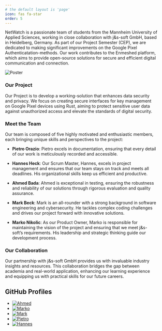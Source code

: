 ```yaml
---
# the default layout is 'page'
icon: fas fa-star
order: 5
---
```



NetWatch is a passionate team of students from the Mannheim University of Applied Sciences, working in close collaboration with j&s-soft GmbH, based in Heidelberg, Germany. As part of our Project Semester (CEP), we are dedicated to making significant improvements on the Google Pixel Authenticatation-methods. Our work contributes to the Enmeshed platform, which aims to provide open-source solutions for secure and efficient digital communication and connection.

![Poster](assets/img/logo/netwatch-poster.jpg)

### Our Project

Our Project is to develop a working-solution that enhances data security and privacy. We focus on creating secure interfaces for key management on Google Pixel devices using Rust, aiming to protect sensitive user data against unauthorized access and elevate the standards of digital security.

### Meet the Team

Our team is composed of five highly motivated and enthusiastic members, each bringing unique skills and perspectives to the project:

- **Pietro Orazio**: Pietro excels in documentation, ensuring that every detail of our work is meticulously recorded and accessible.
  
- **Hannes Heck**: Our Scrum Master, Hannes, excels in project management and ensures that our team stays on track and meets all deadlines. His organizational skills keep us efficient and productive.
  
- **Ahmed Bada**: Ahmed is exceptional in testing, ensuring the robustness and reliability of our solutions through rigorous evaluation and quality assurance.
  
- **Mark Beck**: Mark is an all-rounder with a strong background in software engineering and cybersecurity. He tackles complex coding challenges and drives our project forward with innovative solutions.
  
- **Marko Nikolic**: As our Product Owner, Marko is responsible for maintaining the vision of the project and ensuring that we meet j&s-soft’s requirements. His leadership and strategic thinking guide our development process.

### Our Collaboration

Our partnership with j&s-soft GmbH provides us with invaluable industry insights and resources. This collaboration bridges the gap between academia and real-world application, enhancing our learning experience and equipping us with practical skills for our future careers.

## GitHub Profiles

- [![Ahmed](https://img.shields.io/badge/-Ahmed-181717?style=flat&logo=github)](https://github.com/DexterHK)
- [![Marko](https://img.shields.io/badge/-Marko-181717?style=flat&logo=github)](https://github.com/markoisus)
- [![Mark](https://img.shields.io/badge/-Mark-181717?style=flat&logo=github)](https://github.com/mark-beck)
- [![Pietro](https://img.shields.io/badge/-Pietro-181717?style=flat&logo=github)](https://github.com/git-pietro)
- [![Hannes](https://img.shields.io/badge/-Hannes-181717?style=flat&logo=github)](https://github.com/Hercules133)
